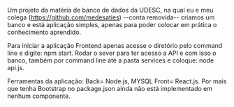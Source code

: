 
 Um projeto da matéria de banco de dados da UDESC, na qual eu e meu colega (https://github.com/medesaties) --conta removida-- criamos um banco e está   aplicação simples, apenas para poder colocar em prática o conhecimento aprendido.

 Para iniciar a aplicação Frontend apenas acesse o diretório pelo command line e digite: npm start. Rodar o sever para ter acesso a API e com isso o banco,  também por command line até a pasta services e coloque: node api.js.

 Ferramentas da aplicação: Back= Node.js, MYSQL Front= React.js. Por mais que tenha Bootstrap no package.json ainda não está implementado em nenhum  componente.

